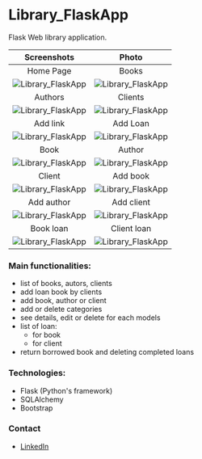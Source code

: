 # Library_FlaskApp

Flask Web library application.

Screenshots                                             |Photo
:------------------------------------------------------:|:------------------------------------------------------:
Home Page                                               |Books
![Library_FlaskApp](../main/screenshot/home_page.png)   |  ![Library_FlaskApp](../main/screenshot/books.png)
Authors                                                 |Clients
![Library_FlaskApp](../main/screenshot/authors.png)     |  ![Library_FlaskApp](../main/screenshot/clients.png)
Add link                                                |Add Loan
![Library_FlaskApp](../main/screenshot/add.png)         |  ![Library_FlaskApp](../main/screenshot/add_loan.png)
Book                                                    |Author
![Library_FlaskApp](../main/screenshot/book.png)        |  ![Library_FlaskApp](../main/screenshot/author.png)
Client                                                  |Add book
![Library_FlaskApp](../main/screenshot/client.png)      |  ![Library_FlaskApp](../main/screenshot/new_book.png)
Add author                                              |Add client
![Library_FlaskApp](../main/screenshot/new_author.png)  |  ![Library_FlaskApp](../main/screenshot/new_client.png)
Book loan                                               |Client loan
![Library_FlaskApp](../main/screenshot/book_loan.png)   |  ![Library_FlaskApp](../main/screenshot/client_loan.png)

### Main functionalities:
- list of books, autors, clients
- add loan book by clients
- add book, author or client
- add or delete categories
- see details, edit or delete for each models
- list of loan:
    - for book
    - for client
- return borrowed book and deleting completed loans

### Technologies:
* Flask (Python's framework)
* SQLAlchemy
* Bootstrap

### Contact
* [LinkedIn](https://www.linkedin.com/in/mariusz-kuleta/)

